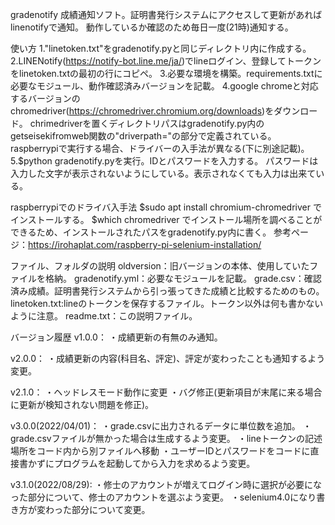 gradenotify
成績通知ソフト。証明書発行システムにアクセスして更新があればlinenotifyで通知。
動作しているか確認のため毎日一度(21時)通知する。


使い方
1."linetoken.txt"をgradenotify.pyと同じディレクトリ内に作成する。
2.LINENotify(https://notify-bot.line.me/ja/)でlineログイン、登録してトークンをlinetoken.txtの最初の行にコピペ。
3.必要な環境を構築。requirements.txtに必要なモジュール、動作確認済みバージョンを記載。
4.google chromeと対応するバージョンのchromedriver(https://chromedriver.chromium.org/downloads)をダウンロード。
  chrimedriverを置くディレクトリパスはgradenotify.py内のgetseisekifromweb関数の"driverpath="の部分で定義されている。
  raspberrypiで実行する場合、ドライバーの入手法が異なる(下に別途記載)。
5.$python gradenotify.pyを実行。IDとパスワードを入力する。
  パスワードは入力した文字が表示されないようにしている。表示されなくても入力は出来ている。

raspberrypiでのドライバ入手法
  $sudo apt install chromium-chromedriver でインストールする。
  $which chromedriver でインストール場所を調べることができるため、インストールされたパスをgradenotify.py内に書く。
  参考ページ：https://irohaplat.com/raspberry-pi-selenium-installation/

ファイル、フォルダの説明
oldversion：旧バージョンの本体、使用していたファイルを格納。
gradenotify.yml：必要なモジュールを記載。
grade.csv：確認済み成績。証明書発行システムから引っ張ってきた成績と比較するためのもの。
linetoken.txt:lineのトークンを保存するファイル。トークン以外は何も書かないように注意。
readme.txt：この説明ファイル。


バージョン履歴
v1.0.0：
・成績更新の有無のみ通知。

v2.0.0：
・成績更新の内容(科目名、評定)、評定が変わったことも通知するよう変更。

v2.1.0：
・ヘッドレスモード動作に変更
・バグ修正(更新項目が末尾に来る場合に更新が検知されない問題を修正)。

v3.0.0(2022/04/01)：
・grade.csvに出力されるデータに単位数を追加。
・grade.csvファイルが無かった場合は生成するよう変更。
・lineトークンの記述場所をコード内から別ファイルへ移動
・ユーザーIDとパスワードをコードに直接書かずにプログラムを起動してから入力を求めるよう変更。

v3.1.0(2022/08/29):
・修士のアカウントが増えてログイン時に選択が必要になった部分について、修士のアカウントを選ぶよう変更。
・selenium4.0になり書き方が変わった部分について変更。
